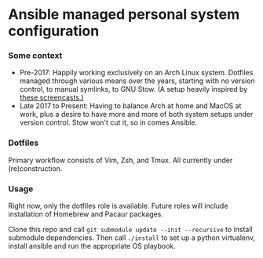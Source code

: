 # Ansible managed personal system configuration
### Some context
- Pre-2017: Happily working exclusively on an Arch Linux system.
Dotfiles managed through various means over the years, starting with no version
control, to manual symlinks, to GNU Stow.
(A setup heavily inspired by [these
screencasts.)](https://www.youtube.com/channel/UCXPHFM88IlFn68OmLwtPmZA/feed)
- Late 2017 to Present: Having to balance Arch at home and MacOS at work,
plus a desire to have more and more of both system setups under version control.
Stow won't cut it, so in comes Ansible.

### Dotfiles
Primary workflow consists of Vim, Zsh, and Tmux. All currently under
(re)construction.

### Usage
Right now, only the dotfiles role is available. Future roles will include
installation of Homebrew and Pacaur packages.

Clone this repo and call `git submodule update --init --recursive`
to install submodule dependencies. Then call `./install` to set up a python
virtualenv, install ansible and run the appropriate OS playbook.
